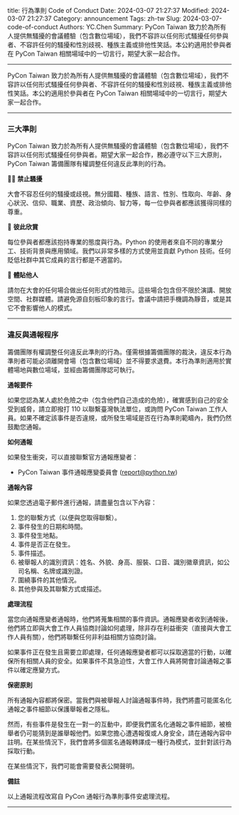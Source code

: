 title: 行為準則 Code of Conduct
Date: 2024-03-07 21:27:37
Modified: 2024-03-07 21:27:37
Category: announcement
Tags: zh-tw
Slug: 2024-03-07-code-of-conduct
Authors: YC.Chen
Summary: PyCon Taiwan 致力於為所有人提供無騷擾的會議體驗（包含數位場域），我們不容許以任何形式騷擾任何參與者、不容許任何的騷擾和性別歧視、種族主義或排他性笑話。本公約適用於參與者在 PyCon Taiwan 相關場域中的一切言行，期望大家一起合作。

---

PyCon Taiwan 致力於為所有人提供無騷擾的會議體驗（包含數位場域），我們不容許以任何形式騷擾任何參與者、不容許任何的騷擾和性別歧視、種族主義或排他性笑話。本公約適用於參與者在 PyCon Taiwan 相關場域中的一切言行，期望大家一起合作。

---

### 三大準則

PyCon Taiwan 致力於為所有人提供無騷擾的會議體驗（包含數位場域），我們不容許以任何形式騷擾任何參與者。期望大家一起合作，務必遵守以下三大原則，PyCon Taiwan 籌備團隊有權調整任何違反此準則的行為。

✋🏻 **禁止騷擾**

大會不容忍任何的騷擾或歧視。無分國籍、種族、語言、性別、性取向、年齡、身心狀況、信仰、職業、資歷、政治傾向、智力等，每一位參與者都應該獲得同樣的尊重。

🥹 **彼此欣賞**

每位參與者都應該抱持專業的態度與行為。Python 的使用者來自不同的專業分工、技術背景與應用領域。我們以非常多樣的方式使用並貢獻 Python 技術。任何貶低社群中其它成員的言行都是不適當的。

🥰 **體貼他人**

請勿在大會的任何場合做出任何形式的性暗示。這些場合包含但不限於演講、開放空間、社群媒體。請避免源自刻板印象的言行。會議中請把手機調為靜音，或是其它不會影響他人的模式。


---

### 違反與通報程序

籌備團隊有權調整任何違反此準則的行為。僅需根據籌備團隊的裁決，違反本行為準則者可能必須離開會場（包含數位場域）並不得要求退費。本行為準則適用於實體場地與數位場域，並經由籌備團隊認可執行。

**通報要件**

如果您認為某人處於危險之中（包含他們自己造成的危險），確實感到自己的安全受到威脅，請立即撥打 110 以聯繫臺灣執法單位，或詢問 PyCon Taiwan 工作人員。如果不確定該事件是否違規，或所發生場域是否在行為準則範疇內，我們仍然鼓勵您通報。  

**如何通報**

如果發生衝突，可以直接聯繫官方通報應變者：
- PyCon Taiwan 事件通報應變委員會 (report@python.tw)

**通報內容**

如果您透過電子郵件進行通報，請盡量包含以下內容：
1. 您的聯繫方式（以便與您取得聯繫）。
2. 事件發生的日期和時間。
3. 事件發生地點。
4. 事件是否正在發生。
5. 事件描述。
6. 被舉報人的識別資訊：姓名、外貌、身高、服裝、口音、識別徽章資訊，如公司名稱、名牌或識別證。
7. 圍繞事件的其他情況。
8. 其他參與及其聯繫方式或描述。

**處理流程**

當您向通報應變者通報時，他們將蒐集相關的事件資訊。通報應變者收到通報後，他們將立即與大會工作人員協商討論如何處理，除非存在利益衝突（直接與大會工作人員有關），他們將聯繫任何非利益相關方協商討論。

如果事件正在發生且需要立即處理，任何通報應變者都可以採取適當的行動，以確保所有相關人員的安全。如果事件不具急迫性，大會工作人員將開會討論通報之事件以確定應變方式。

**保密原則**

所有通報內容都將保密。當我們與被舉報人討論通報事件時，我們將盡可能匿名化通報之事件細節以保護舉報者之隱私。

然而，有些事件是發生在一對一的互動中，即便我們匿名化通報之事件細節，被檢舉者仍可能猜到是誰舉報他們。如果您擔心遭遇報復或人身安全，請在通報內容中註明。在某些情況下，我們會將多個匿名通報轉譯成一種行為模式，並針對該行為採取行動。

在某些情況下，我們可能會需要發表公開聲明。


**備註**

以上通報流程改寫自 PyCon 通報行為準則事件安處理流程。

---
